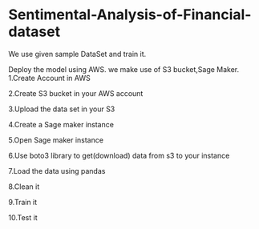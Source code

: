 # Sentimental-Analysis-of-Financial-dataset
We use given sample DataSet and train it.

Deploy the model using AWS. we make use of S3 bucket,Sage Maker.
1.Create Account in AWS

2.Create S3 bucket in your AWS account

3.Upload the data set in your S3

4.Create a Sage maker instance

5.Open Sage maker instance

6.Use boto3 library to get(download) data from s3 to your instance

7.Load the data using pandas

8.Clean it

9.Train it

10.Test it
